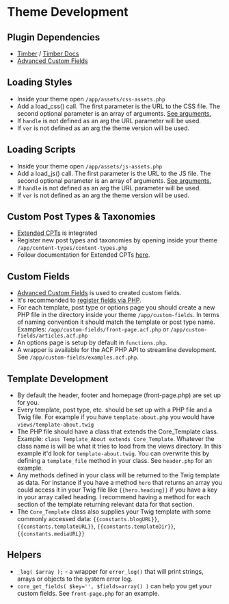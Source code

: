 # Theme Development

## Plugin Dependencies
* [Timber](https://github.com/timber/timber) / [Timber Docs](https://github.com/timber/timber/wiki/Timber-docs)
* [Advanced Custom Fields](http://advancedcustomfields.com)

## Loading Styles
* Inside your theme open `/app/assets/css-assets.php`
* Add a load_css() call. The first parameter is the URL to the CSS file. The second optional parameter is an array of arguments. [See arguments.](https://developer.wordpress.org/reference/functions/wp_enqueue_style/#parameters)
* If `handle` is not defined as an arg the URL parameter will be used.
* If `ver` is not defined as an arg the theme version will be used.

## Loading Scripts
* Inside your theme open `/app/assets/js-assets.php`
* Add a load_js() call. The first parameter is the URL to the JS file. The second optional parameter is an array of arguments. [See arguments.](https://developer.wordpress.org/reference/functions/wp_enqueue_script/#parameters)
* If `handle` is not defined as an arg the URL parameter will be used.
* If `ver` is not defined as an arg the theme version will be used.

## Custom Post Types & Taxonomies
* [Extended CPTs](https://github.com/johnbillion/extended-cpts/) is integrated
* Register new post types and taxonomies by opening inside your theme `/app/content-types/content-types.php`
* Follow documentation for Extended CPTs [here](https://github.com/johnbillion/extended-cpts/wiki).

## Custom Fields
* [Advanced Custom Fields](http://advancedcustomfields.com) is used to created custom fields.
* It's recommended to [register fields via PHP](https://www.advancedcustomfields.com/resources/register-fields-via-php/).
* For each template, post type or options page you should create a new PHP file in the directory inside your theme `/app/custom-fields`. In terms of naming convention it should match the template or post type name. Examples: `/app/custom-fields/front-page.acf.php` or `/app/custom-fields/articles.acf.php`
* An options page is setup by default in `functions.php`.
* A wrapper is available for the ACF PHP API to streamline development. See `/app/custom-fields/examples.acf.php`.

## Template Development
* By default the header, footer and homepage (front-page.php) are set up for you.
* Every template, post type, etc. should be set up with a PHP file and a Twig file. For example if you have `template-about.php` you would have `views/template-about.twig`
* The PHP file should have a class that extends the Core_Template class. Example: `class Template_About extends Core_Template`. Whatever the class name is will be what it tries to load from the views directory. In this example it'd look for `template-about.twig`. You can overwrite this by defining a `template_file` method in your class. See `header.php` for an example.
* Any methods defined in your class will be returned to the Twig template as data. For instance if you have a method `hero` that returns an array you could access it in your Twig file like `{{hero.heading}}` if you have a key in your array called heading. I recommend having a method for each section of the template returning relevant data for that section.
* The `Core_Template` class also supplies your Twig template with some commonly accessed data: `{{constants.blogURL}}`, `{{constants.templateURL}}`, `{{constants.templateDir}}`, `{{constants.mediaURL}}`

## Helpers
* `_log( $array );` - a wrapper for `error_log()` that will print strings, arrays or objects to the system error log.
* `core_get_fields( $key='', $fields=array() )` can help you get your custom fields. See `front-page.php` for an example.
